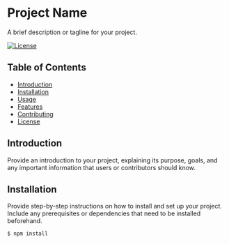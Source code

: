 # Project Name

A brief description or tagline for your project.

[![License](https://img.shields.io/badge/license-MIT-blue.svg)](LICENSE)

## Table of Contents

- [Introduction](#introduction)
- [Installation](#installation)
- [Usage](#usage)
- [Features](#features)
- [Contributing](#contributing)
- [License](#license)

## Introduction

Provide an introduction to your project, explaining its purpose, goals, and any important information that users or contributors should know. 

## Installation

Provide step-by-step instructions on how to install and set up your project. Include any prerequisites or dependencies that need to be installed beforehand.

```shell
$ npm install
